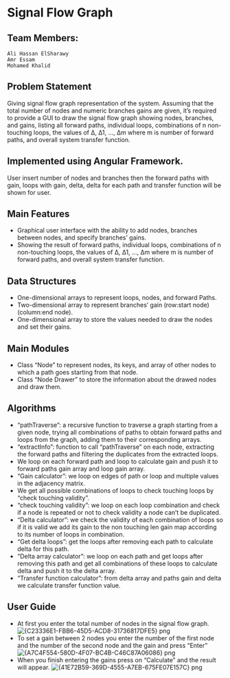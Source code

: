 # Signal Flow Graph

## Team Members:
    Ali Hassan ElSharawy
    Amr Essam
    Mohamed Khalid
    
## Problem Statement
  Giving signal flow graph representation of the system. Assuming that the total number of nodes and numeric branches gains are given, it’s required to provide a GUI     to draw the signal flow graph showing nodes, branches, and gains, listing all forward paths, individual loops, combinations of n non-touching loops, the values of Δ,   Δ1, ..., Δm where m is number of forward paths, and overall system transfer function.

## Implemented using Angular Framework.
  User insert number of nodes and branches then the forward paths with gain, loops with gain, delta, delta for each path and transfer function will be shown for user.

## Main Features
  - Graphical user interface with the ability to add nodes, branches between nodes, and specify branches’ gains.
  - Showing the result of forward paths, individual loops, combinations of n non-touching loops, the values of Δ, Δ1, ..., Δm where m is number of forward paths, and       overall system transfer function.
    
## Data Structures
  - One-dimensional arrays to represent loops, nodes, and forward Paths.
  - Two-dimensional array to represent branches’ gain (row:start node) (column:end node).
  - One-dimensional array to store the values needed to draw the nodes and set their gains.
    
## Main Modules
  - Class “Node” to represent nodes, its keys, and array of other nodes to which a path goes starting from that node.
  - Class “Node Drawer” to store the information about the drawed nodes and draw them.

## Algorithms
  - “pathTraverse”: a recursive function to traverse a graph starting from a given node, trying all combinations of paths to obtain forward paths and loops from the      graph, adding them to their corresponding arrays.
  - “extractInfo”: function to call “pathTraverse” on each node, extracting the forward paths and filtering the duplicates from the extracted loops.
  - We loop on each forward path and loop to calculate gain and push it to forward paths gain array and loop gain array.
  - “Gain calculator”: we loop on edges of path or loop and multiple values in the adjacency matrix.
  - We get all possible combinations of loops to check touching loops by “check touching validity”.
  - “check touching validity”: we loop on each loop combination and check if a node is repeated or not to check validity a node can’t be duplicated.
  - “Delta calculator”: we check the validity of each combination of loops so if it is valid we add its gain to the non touching len gain map according to its number       of loops in combination.
  - “Get delta loops”: get the loops after removing each path to calculate delta for this path.
  - “Delta array calculator”: we loop on each path and get loops after removing this path and get all combinations of these loops to calculate delta and push it to         the delta array.
  - “Transfer function calculator”: from delta array and paths gain and delta we calculate transfer function value.

## User Guide
  - At first you enter the total number of nodes in the signal flow graph.
  ![{C23336E1-FBB6-45D5-ACD8-31736817DFE5} png](https://user-images.githubusercontent.com/95590176/192013913-1268da3e-e8b0-469c-9bdb-c6381057e26f.jpg)
  - To set a gain between 2 nodes you enter the number of the first node and the number of the second node and the gain and press “Enter”
  ![{A7C4F554-580D-4F07-BC4B-C46C87A06086} png](https://user-images.githubusercontent.com/95590176/192014111-9f0a7427-df05-4a83-a09c-35954ee54064.jpg)
  - When you finish entering the gains press on “Calculate” and the result will appear.
  ![{41E72B59-369D-4555-A7EB-675FE07E157C} png](https://user-images.githubusercontent.com/95590176/192014496-1889e4ec-c0ff-4183-8d39-d8d190295d56.jpg)
